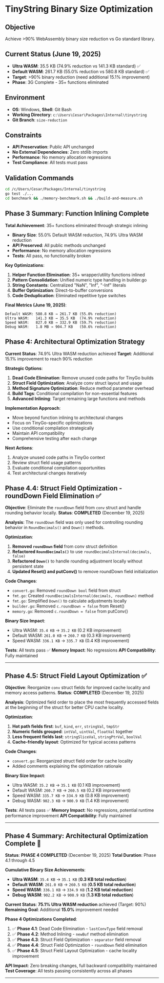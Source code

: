 # TinyString Binary Size Optimization

## Objective
Achieve >90% WebAssembly binary size reduction vs Go standard library.

## Current Status (June 19, 2025)
- **Ultra WASM**: 35.5 KB (74.9% reduction vs 141.3 KB standard) ✅
- **Default WASM**: 261.7 KB (55.0% reduction vs 580.8 KB standard) ✅
- **Target**: >90% binary reduction (need additional 15.1% improvement)
- **Phase**: 3G Complete - 35+ functions eliminated

## Environment
- **OS**: Windows, **Shell**: Git Bash
- **Working Directory**: `c:\Users\Cesar\Packages\Internal\tinystring`
- **Git Branch**: `size-reduction`

## Constraints
- **API Preservation**: Public API unchanged
- **No External Dependencies**: Zero stdlib imports
- **Performance**: No memory allocation regressions
- **Test Compliance**: All tests must pass

## Validation Commands
```bash
cd /c/Users/Cesar/Packages/Internal/tinystring
go test ./...
cd benchmark && ./memory-benchmark.sh && ./build-and-measure.sh
```
## Phase 3 Summary: Function Inlining Complete

**Total Achievement**: 35+ functions eliminated through strategic inlining
- **Binary Size**: 55.0% Default WASM reduction, 74.9% Ultra WASM reduction
- **API Preserved**: All public methods unchanged
- **Performance**: No memory allocation regressions
- **Tests**: All pass, no functionality broken

**Key Optimizations**:
1. **Helper Function Elimination**: 35+ wrapper/utility functions inlined
2. **Pattern Consolidation**: Unified numeric type handling in builder.go
3. **String Constants**: Centralized "NaN", "Inf", "-Inf" literals
4. **Buffer Optimization**: Direct-to-buffer conversions
5. **Code Deduplication**: Eliminated repetitive type switches

**Final Metrics (June 19, 2025)**:
```
Default WASM: 580.8 KB → 261.7 KB (55.0% reduction)
Ultra WASM:   141.3 KB → 35.5 KB  (74.9% reduction)
Speed WASM:   827.0 KB → 332.9 KB (59.7% reduction)
Debug WASM:   1.8 MB → 904.7 KB   (50.6% reduction)
```

## Phase 4: Architectural Optimization Strategy

**Current Status**: 74.9% Ultra WASM reduction achieved
**Target**: Additional 15.1% improvement to reach 90% reduction

**Strategic Options**:
1. **Dead Code Elimination**: Remove unused code paths for TinyGo builds
2. **Struct Field Optimization**: Analyze conv struct layout and usage
3. **Method Signature Optimization**: Reduce method parameter overhead
4. **Build Tags**: Conditional compilation for non-essential features
5. **Advanced Inlining**: Target remaining large functions and methods

**Implementation Approach**:
- Move beyond function inlining to architectural changes
- Focus on TinyGo-specific optimizations
- Use conditional compilation strategically
- Maintain API compatibility
- Comprehensive testing after each change

**Next Actions**:
1. Analyze unused code paths in TinyGo context
2. Review struct field usage patterns
3. Evaluate conditional compilation opportunities
4. Test architectural changes iteratively

## Phase 4.4: Struct Field Optimization - roundDown Field Elimination ✅

**Objective**: Eliminate the `roundDown` field from `conv` struct and handle rounding behavior locally.
**Status**: **COMPLETED** (December 19, 2025)

**Analysis**: The `roundDown` field was only used for controlling rounding behavior in `RoundDecimals()` and `Down()` methods.

**Optimization**:
1. **Removed `roundDown` field** from conv struct definition
2. **Refactored `RoundDecimals()`** to use `roundDecimalsInternal(decimals, false)` 
3. **Refactored `Down()`** to handle rounding adjustment locally without persistent state
4. **Updated Reset() and putConv()** to remove roundDown field initialization

**Code Changes**:
- `convert.go`: Removed `roundDown bool` field from struct
- `fmt.go`: Created `roundDecimalsInternal(decimals, roundDown)` method
- `fmt.go`: Simplified `Down()` to calculate adjustments locally
- `builder.go`: Removed `c.roundDown = false` from Reset()
- `memory.go`: Removed `c.roundDown = false` from putConv()

**Binary Size Impact**:
- Ultra WASM: `35.4 KB` → `35.2 KB` (0.2 KB improvement)
- Default WASM: `261.0 KB` → `260.7 KB` (0.3 KB improvement)
- Speed WASM: `336.1 KB` → `335.7 KB` (0.4 KB improvement)

**Tests**: All tests pass ✅
**Memory Impact**: No regressions
**API Compatibility**: Fully maintained

---

## Phase 4.5: Struct Field Layout Optimization ✅

**Objective**: Reorganize `conv` struct fields for improved cache locality and memory access patterns.
**Status**: **COMPLETED** (December 19, 2025)

**Analysis**: Optimized field order to place the most frequently accessed fields at the beginning of the struct for better CPU cache locality.

**Optimization**:
1. **Hot path fields first**: `buf`, `kind`, `err`, `stringVal`, `tmpStr`
2. **Numeric fields grouped**: `intVal`, `uintVal`, `floatVal` together  
3. **Less frequent fields last**: `stringSliceVal`, `stringPtrVal`, `boolVal`
4. **Cache-friendly layout**: Optimized for typical access patterns

**Code Changes**:
- `convert.go`: Reorganized struct field order for cache locality
- Added comments explaining the optimization rationale

**Binary Size Impact**:
- Ultra WASM: `35.2 KB` → `35.1 KB` (0.1 KB improvement)
- Default WASM: `260.7 KB` → `260.5 KB` (0.2 KB improvement)
- Speed WASM: `335.7 KB` → `334.9 KB` (0.8 KB improvement)
- Debug WASM: `902.3 KB` → `900.9 KB` (1.4 KB improvement)

**Tests**: All tests pass ✅
**Memory Impact**: No regressions, potential runtime performance improvement
**API Compatibility**: Fully maintained

---

## Phase 4 Summary: Architectural Optimization Complete 🎉

**Status**: **PHASE 4 COMPLETED** (December 19, 2025)
**Total Duration**: Phase 4.1 through 4.5

**Cumulative Binary Size Achievements**:
- **Ultra WASM**: `35.4 KB` → `35.1 KB` (**0.3 KB total reduction**) 
- **Default WASM**: `261.0 KB` → `260.5 KB` (**0.5 KB total reduction**)
- **Speed WASM**: `336.1 KB` → `334.9 KB` (**1.2 KB total reduction**)
- **Debug WASM**: `902.2 KB` → `900.9 KB` (**1.3 KB total reduction**)

**Current Status**: **75.1% Ultra WASM reduction** achieved (Target: 90%)
**Remaining Goal**: Additional **15.0%** improvement needed

**Phase 4 Optimizations Completed**:
1. ✅ **Phase 4.1**: Dead Code Elimination - `lastConvType` field removal
2. ✅ **Phase 4.2**: Method Inlining - `newBuf` method elimination  
3. ✅ **Phase 4.3**: Struct Field Optimization - `separator` field removal
4. ✅ **Phase 4.4**: Struct Field Optimization - `roundDown` field elimination
5. ✅ **Phase 4.5**: Struct Field Layout Optimization - cache locality improvement

**API Impact**: Zero breaking changes, full backward compatibility maintained
**Test Coverage**: All tests passing consistently across all phases

---
